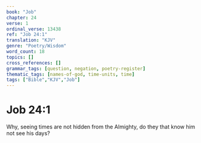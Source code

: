```yaml
---
book: "Job"
chapter: 24
verse: 1
ordinal_verse: 13438
ref: "Job 24:1"
translation: "KJV"
genre: "Poetry/Wisdom"
word_count: 18
topics: []
cross_references: []
grammar_tags: [question, negation, poetry-register]
thematic_tags: [names-of-god, time-units, time]
tags: ["Bible","KJV","Job"]
---
```


# Job 24:1

Why, seeing times are not hidden from the Almighty, do they that know him not see his days?
